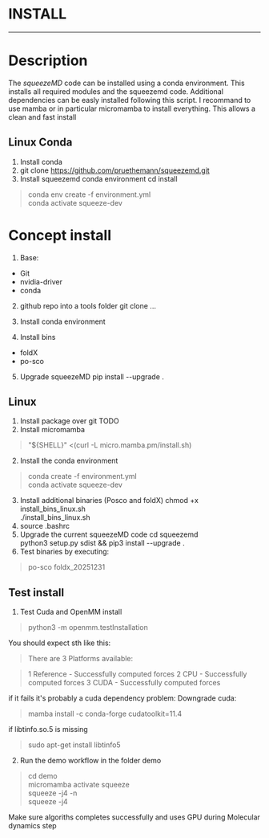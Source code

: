# INSTALL
***

# Description

The *squeezeMD* code can be installed using a conda environment. This installs
all required modules and the squeezemd code. Additional dependencies can be easly installed
following this script. I recommand to use mamba or in particular micromamba to install
everything. This allows a clean and fast install

## Linux Conda

1. Install conda
2. git clone https://github.com/pruethemann/squeezemd.git
3. Install squeezemd conda environment
cd install
> conda env create -f environment.yml  \
> conda activate squeeze-dev


# Concept install

1. Base:
- Git
- nvidia-driver
- conda

2. github repo into a tools folder
git clone ...

3. Install conda environment

4. Install bins
- foldX
- po-sco

5. Upgrade squeezeMD
pip install --upgrade .



## Linux

1. Install package over git TODO
1. Install micromamba
> "${SHELL}" <(curl -L micro.mamba.pm/install.sh)
2. Install the conda environment
> conda create -f environment.yml  \
> conda activate squeeze-dev
3. Install additional binaries (Posco and foldX)
chmod +x install_bins_linux.sh \
./install_bins_linux.sh
4. source .bashrc
5. Upgrade the current squeezeMD code
cd squeezemd  \
python3 setup.py sdist && pip3 install --upgrade . 
5. Test binaries by executing:
> po-sco
> foldx_20251231


## Test install
1. Test Cuda and OpenMM install
> python3 -m openmm.testInstallation

You should expect sth like this:
>There are 3 Platforms available:

>1 Reference - Successfully computed forces
>2 CPU - Successfully computed forces
>3 CUDA - Successfully computed forces

if it fails it's probably a cuda dependency problem:
Downgrade cuda:
> mamba install -c conda-forge cudatoolkit=11.4

if libtinfo.so.5 is missing
> sudo apt-get install libtinfo5

2. Run the demo workflow in the folder demo
> cd demo  \
> micromamba activate squeeze  \
> squeeze -j4 -n  \
> squeeze -j4

Make sure algoriths completes successfully and uses GPU during Molecular dynamics step




